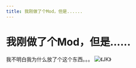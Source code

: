 ```yaml
---
title: 我刚做了个Mod，但是......
---
```


# 我刚做了个Mod，但是......

我不明白我为什么放了个这个东西。。。
![《JK》](docs/Shared/Blogs/News/JK/JK.png)